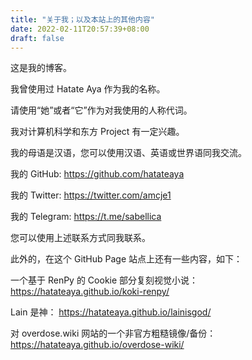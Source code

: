 ```yaml
---
title: "关于我；以及本站上的其他内容"
date: 2022-02-11T20:57:39+08:00
draft: false
---
```


这是我的博客。

我曾使用过 Hatate Aya 作为我的名称。

请使用“她”或者“它”作为对我使用的人称代词。

我对计算机科学和东方 Project 有一定兴趣。

我的母语是汉语，您可以使用汉语、英语或世界语同我交流。

我的 GitHub: <https://github.com/hatateaya>

我的 Twitter: <https://twitter.com/amcje1>

我的 Telegram: <https://t.me/sabellica>

您可以使用上述联系方式同我联系。

此外的，在这个 GitHub Page 站点上还有一些内容，如下：

一个基于 RenPy 的 Cookie 部分复刻视觉小说： <https://hatateaya.github.io/koki-renpy/>

Lain 是神： <https://hatateaya.github.io/lainisgod/>

对 overdose.wiki 网站的一个非官方粗糙镜像/备份： <https://hatateaya.github.io/overdose-wiki/>
